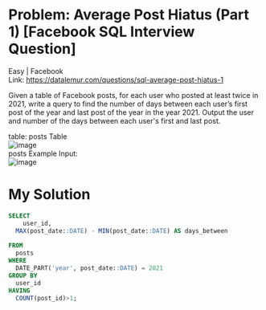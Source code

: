 # Problem: Average Post Hiatus (Part 1) [Facebook SQL Interview Question]
Easy | Facebook <br>
Link: https://datalemur.com/questions/sql-average-post-hiatus-1

Given a table of Facebook posts, for each user who posted at least twice in 2021, write a query to find the number of days between each user’s first post of the year and last post of the year in the year 2021. Output the user and number of the days between each user's first and last post.<br>

table: posts Table <br>
![image](https://user-images.githubusercontent.com/111542025/234154990-c4b863e3-e972-4cff-bf6e-2ac0360cd275.png)
<br>
posts Example Input:<br>
![image](https://user-images.githubusercontent.com/111542025/234155056-148674e6-58fa-44c5-8673-ea5b4a93d65a.png)

# My Solution
````sql
SELECT 
	user_id, 
  MAX(post_date::DATE) - MIN(post_date::DATE) AS days_between
  
FROM 
  posts
WHERE 
  DATE_PART('year', post_date::DATE) = 2021 
GROUP BY 
  user_id
HAVING 
  COUNT(post_id)>1;
````

